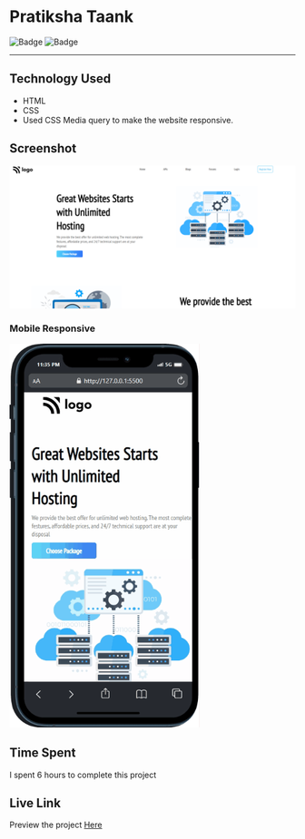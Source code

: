 # Pratiksha Taank
![Badge](https://img.shields.io/badge/Mobile%20Responsive-Yes-brightgreen)
![Badge](https://img.shields.io/badge/Live-Yes-brightgreen)
***
## Technology Used
- HTML
- CSS
- Used CSS Media query to make the website responsive.
## Screenshot
![Project 11](./images/laptop.png)

### Mobile Responsive
![Responsive](./images/mobile.gif)
## Time Spent
I spent 6 hours to complete this project
## Live Link
Preview the project [Here](https://hostng-landing-page-a11.netlify.app/)
